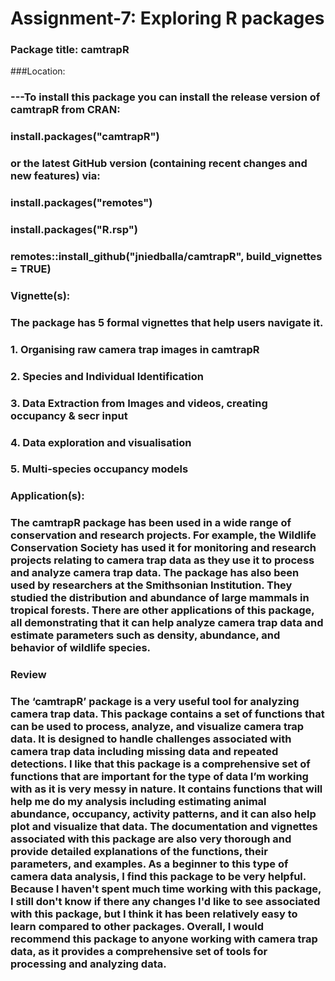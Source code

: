 # Assignment-7: Exploring R packages

### Package title: camtrapR

###Location: 
### ---To install this package you can install the release version of camtrapR from CRAN:
### install.packages("camtrapR")
### or the latest GitHub version (containing recent changes and new features) via:
### install.packages("remotes")
### install.packages("R.rsp")
### remotes::install_github("jniedballa/camtrapR", build_vignettes = TRUE)

### Vignette(s):
### The package has 5 formal vignettes that help users navigate it.
### 1. Organising raw camera trap images in camtrapR
### 2. Species and Individual Identification
### 3. Data Extraction from Images and videos, creating occupancy & secr input
### 4. Data exploration and visualisation
### 5. Multi-species occupancy models

### Application(s):
### The camtrapR package has been used in a wide range of conservation and research projects. For example, the Wildlife Conservation Society has used it for monitoring and research projects relating to camera trap data as they use it to process and analyze camera trap data. The package has also been used by researchers at the Smithsonian Institution. They studied the distribution and abundance of large mammals in tropical forests. There are other applications of this package, all demonstrating that it can help analyze camera trap data and estimate parameters such as density, abundance, and behavior of wildlife species.

### Review
### The ‘camtrapR’ package is a very useful tool for analyzing camera trap data. This package contains a set of functions that can be used to process, analyze, and visualize camera trap data. It is designed to handle challenges associated with camera trap data including missing data and repeated detections. I like that this package is a comprehensive set of functions that are important for the type of data I’m working with as it is very messy in nature. It contains functions that will help me do my analysis including estimating animal abundance, occupancy, activity patterns, and it can also help plot and visualize that data. The documentation and vignettes associated with this package are also very thorough and provide detailed explanations of the functions, their parameters, and examples. As a beginner to this type of camera data analysis, I find this package to be very helpful. Because I haven't spent much time working with this package, I still don't know if there any changes I'd like to see associated with this package, but I think it has been relatively easy to learn compared to other packages. Overall, I would recommend this package to anyone working with camera trap data, as it provides a comprehensive set of tools for processing and analyzing data.

